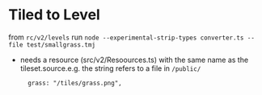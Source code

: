 # Tiled to Level

from `rc/v2/levels`
run `node --experimental-strip-types converter.ts --file test/smallgrass.tmj`

- needs a resource (src/v2/Resoources.ts) with the same name as the tileset.source.e.g.
  the string refers to a file in `/public/`

        grass: "/tiles/grass.png",

